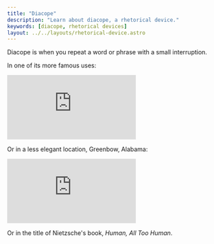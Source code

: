 ```yaml
---
title: "Diacope"
description: "Learn about diacope, a rhetorical device."
keywords: [diacope, rhetorical devices]
layout: ../../layouts/rhetorical-device.astro
---
```


Diacope is when you repeat a word or phrase with a small interruption.

In one of its more famous uses:

<div class="w-full h-48 sm:h-72 md:h-80 xl:h-[472px] flex justify-center">
  <iframe class="h-full w-full sm:w-5/6 lg:w-4/6 xl:w-full rounded-xl" src="https://www.youtube.com/embed/b15-P12gIf0?si=sBRLFQubmqqrFjNX&amp;start=77&amp;end=90&amp;rel=0" title="YouTube video player" frameborder="0" allow="accelerometer; autoplay; clipboard-write; encrypted-media; gyroscope; picture-in-picture; web-share" loading="lazy" referrerpolicy="strict-origin-when-cross-origin" allowfullscreen></iframe>
</div>

Or in a less elegant location, Greenbow, Alabama:

<div class="w-full h-48 sm:h-72 md:h-80 xl:h-[472px] flex justify-center">
  <iframe class="h-full w-full sm:w-5/6 lg:w-4/6 xl:w-full rounded-xl" src="https://www.youtube.com/embed/bSMxl1V8FSg?si=7mpj1Ok7n06KfCPw&amp;start=23&amp;end=29&amp;rel=0" title="YouTube video player" frameborder="0" allow="accelerometer; autoplay; clipboard-write; encrypted-media; gyroscope; picture-in-picture; web-share" loading="lazy" referrerpolicy="strict-origin-when-cross-origin" allowfullscreen></iframe>
</div>

Or in the title of Nietzsche's book, _Human, All Too Human_.
